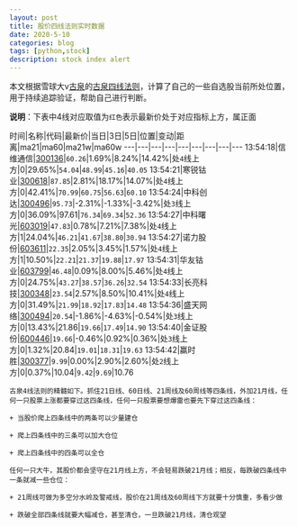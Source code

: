 ```yaml
---
layout: post
title: 股价四线法则实时数据
date: 2020-5-10
categories: blog
tags: [python,stock]
description: stock index alert
---
```



本文根据雪球大v[古泉](https://xueqiu.com/u/7148646888)的[古泉四线法则](https://xueqiu.com/7148646888/130498192)，计算了自己的一些自选股当前所处位置，用于持续追踪验证，帮助自己进行判断。

**说明**：下表中4线对应取值为`红色`表示最新价处于对应指标上方，属正面

时间|名称|代码|最新价|当日|3日|5日|位置|变动|距离|ma21|ma60|ma21w|ma60w
---|---|---|---|---|---|---|---|---
13:54:18|信维通信|[300136](https://xueqiu.com/S/SZ300136)|`60.26`|1.69%|8.24%|14.42%|处`4`线上方|0|29.65%|`54.04`|`48.99`|`45.16`|`40.05`
13:54:21|寒锐钴业|[300618](https://xueqiu.com/S/SZ300618)|`87.85`|2.81%|18.17%|14.07%|处`4`线上方|0|42.41%|`70.99`|`60.75`|`56.63`|`60.10`
13:54:24|中科创达|[300496](https://xueqiu.com/S/SZ300496)|`95.73`|-2.31%|-1.33%|-3.42%|处`3`线上方|0|36.09%|97.61|`76.34`|`69.34`|`52.36`
13:54:27|中科曙光|[603019](https://xueqiu.com/S/SH603019)|`47.83`|0.78%|7.21%|7.38%|处`4`线上方|1|24.04%|`46.21`|`41.67`|`38.80`|`30.94`
13:54:27|诺力股份|[603611](https://xueqiu.com/S/SH603611)|`22.35`|2.05%|3.45%|1.57%|处`4`线上方|1|10.50%|`22.21`|`21.37`|`19.88`|`17.97`
13:54:31|华友钴业|[603799](https://xueqiu.com/S/SH603799)|`46.48`|0.09%|8.00%|5.46%|处`4`线上方|0|24.75%|`43.27`|`38.57`|`36.26`|`32.54`
13:54:33|长亮科技|[300348](https://xueqiu.com/S/SZ300348)|`23.54`|2.57%|8.50%|10.41%|处`4`线上方|0|31.49%|`21.99`|`18.92`|`17.83`|`14.48`
13:54:36|盛天网络|[300494](https://xueqiu.com/S/SZ300494)|`20.54`|-1.86%|-4.63%|-0.54%|处`3`线上方|0|13.43%|21.86|`19.66`|`17.49`|`14.90`
13:54:40|金证股份|[600446](https://xueqiu.com/S/SH600446)|`19.66`|-0.46%|0.92%|0.36%|处`3`线上方|0|1.32%|20.84|`19.01`|`18.31`|`19.63`
13:54:42|赢时胜|[300377](https://xueqiu.com/S/SZ300377)|`9.99`|0.00%|2.90%|2.60%|处`2`线上方|0|0.37%|10.04|`9.42`|`9.69`|10.76

```
古泉4线法则的精髓如下。抓住21日线、60日线、21周线及60周线等四条线，外加21月线，任何一只股票上涨都要穿过这四条线，任何一只股票要想爆雷也要先下穿过这四条线：

+ 当股价爬上四条线中的两条可以少量建仓

+ 爬上四条线中的三条可以加大仓位

+ 爬上四条线中的四条可以全仓

任何一只大牛，其股价都会坚守在21月线上方，不会轻易跌破21月线；相反，每跌破四条线中一条就减一些仓位：

+ 21周线可做为多空分水岭及警戒线，股价在21周线及60周线下方就要十分慎重，多看少做

+ 跌破全部四条线就要大幅减仓，甚至清仓，一旦跌破21月线，清仓观望
```